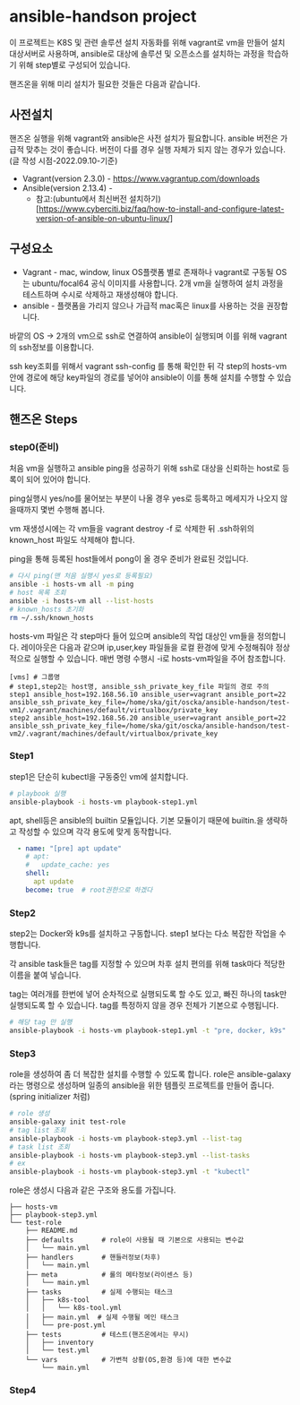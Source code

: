 # ansible-handson project

이 프로젝트는 K8S 및 관련 솔루션 설치 자동화를 위해 vagrant로 vm을 만들어 설치 대상서버로 사용하며, ansible로 대상에 솔루션 및 오픈소스를 설치하는 과정을 학습하기 위해 step별로 구성되어 있습니다.

핸즈온을 위해 미리 설치가 필요한 것들은 다음과 같습니다.

## 사전설치

핸즈온 실행을 위해 vagrant와 ansible은 사전 설치가 필요합니다. 
ansible 버전은 가급적 맞추는 것이 좋습니다. 버전이 다를 경우 실행 자체가 되지 않는 경우가 있습니다.
(글 작성 시점-2022.09.10-기준)

- Vagrant(version 2.3.0) - https://www.vagrantup.com/downloads
- Ansible(version 2.13.4) -  
  - 참고:(ubuntu에서 최신버전 설치하기)[https://www.cyberciti.biz/faq/how-to-install-and-configure-latest-version-of-ansible-on-ubuntu-linux/]

## 구성요소

- Vagrant - mac, window, linux OS플랫폼 별로 존재하나 vagrant로 구동될 OS는 ubuntu/focal64 공식 이미지를 사용합니다. 2개 vm을 실행하여 설치 과정을 테스트하며 수시로 삭제하고 재생성해야 합니다.
- ansible - 플랫폼을 가리지 않으나 가급적 mac혹은 linux를 사용하는 것을 권장합니다.

바깥의 OS -> 2개의 vm으로 ssh로 연결하여 ansible이 실행되며 이를 위해 vagrant의 ssh정보를 이용합니다. 

ssh key조회를 위해서 vagrant ssh-config 를 통해 확인한 뒤 각 step의 hosts-vm안에 경로에 해당 key파일의 경로를 넣어야 ansible이 이를 통해 설치를 수행할 수 있습니다.

## 핸즈온 Steps

### step0(준비)

처음 vm을 실행하고 ansible ping을 성공하기 위해 ssh로 대상을 신뢰하는 host로 등록이 되어 있어야 합니다.

ping실행시 yes/no를 물어보는 부분이 나올 경우 yes로 등록하고 메세지가 나오지 않을때까지 몇번 수행해 봅니다.

vm 재생성시에는 각 vm들을 vagrant destroy -f 로 삭제한 뒤 .ssh하위의 known_host 파일도 삭제해야 합니다.

ping을 통해 등록된 host들에서 pong이 올 경우 준비가 완료된 것입니다.

```bash
# 다시 ping(맨 처음 실행시 yes로 등록필요)
ansible -i hosts-vm all -m ping
# host 목록 조회
ansible -i hosts-vm all --list-hosts
# known_hosts 초기화
rm ~/.ssh/known_hosts
```

hosts-vm 파일은 각 step마다 들어 있으며 ansible의 작업 대상인 vm들을 정의합니다. 레이아웃은 다음과 같으며 ip,user,key 파일들을 로컬 환경에 맞게 수정해줘야 정상적으로 실행할 수 있습니다. 매번 명령 수행시 -i로 hosts-vm파일을 주어 참조합니다.

```
[vms] # 그룹명
# step1,step2는 host명, ansible_ssh_private_key_file 파일의 경로 주의
step1 ansible_host=192.168.56.10 ansible_user=vagrant ansible_port=22 ansible_ssh_private_key_file=/home/ska/git/oscka/ansible-handson/test-vm1/.vagrant/machines/default/virtualbox/private_key
step2 ansible_host=192.168.56.20 ansible_user=vagrant ansible_port=22 ansible_ssh_private_key_file=/home/ska/git/oscka/ansible-handson/test-vm2/.vagrant/machines/default/virtualbox/private_key
```

### Step1

step1은 단순히 kubectl을 구동중인 vm에 설치합니다.

```bash
# playbook 실행
ansible-playbook -i hosts-vm playbook-step1.yml
```

apt, shell등은 ansible의 builtin 모듈입니다. 기본 모듈이기 때문에 builtin.을 생략하고 작성할 수 있으며 각각 용도에 맞게 동작합니다.

```yaml
  - name: "[pre] apt update"
    # apt:
    #   update_cache: yes
    shell:
      apt update
    become: true  # root권한으로 하겠다
```

### Step2

step2는 Docker와 k9s를 설치하고 구동합니다. step1 보다는 다소 복잡한 작업을 수행합니다.

각 ansible task들은 tag를 지정할 수 있으며 차후 설치 편의를 위해 task마다 적당한 이름을 붙여 넣습니다.

tag는 여러개를 한번에 넣어 순차적으로 실행되도록 할 수도 있고, 빠진 하나의 task만 실행되도록 할 수 있습니다. tag를 특정하지 않을 경우 전체가 기본으로 수행됩니다.

```bash
# 해당 tag 만 실행
ansible-playbook -i hosts-vm playbook-step1.yml -t "pre, docker, k9s"
```

### Step3

role을 생성하여 좀 더 복잡한 설치를 수행할 수 있도록 합니다. role은 ansible-galaxy라는 명령으로 생성하며 일종의 ansible을 위한 템플릿 프로젝트를 만들어 줍니다.(spring initializer 처럼)

```bash
# role 생성
ansible-galaxy init test-role 
# tag list 조회
ansible-playbook -i hosts-vm playbook-step3.yml --list-tag 
# task list 조회
ansible-playbook -i hosts-vm playbook-step3.yml --list-tasks
# ex
ansible-playbook -i hosts-vm playbook-step3.yml -t "kubectl"
```

role은 생성시 다음과 같은 구조와 용도를 가집니다.

```
├── hosts-vm
├── playbook-step3.yml
└── test-role
    ├── README.md
    ├── defaults       # role이 사용될 때 기본으로 사용되는 변수값
    │   └── main.yml
    ├── handlers       # 핸들러정보(차후)
    │   └── main.yml
    ├── meta           # 롤의 메타정보(라이센스 등)
    │   └── main.yml
    ├── tasks          # 실제 수행되는 태스크
    │   ├── k8s-tool
    │   │   └── k8s-tool.yml
    │   ├── main.yml  # 실제 수행될 메인 태스크
    │   └── pre-post.yml
    ├── tests          # 테스트(핸즈온에서는 무시)
    │   ├── inventory
    │   └── test.yml
    └── vars           # 가변적 상황(OS,환경 등)에 대한 변수값
        └── main.yml
```

### Step4


```



```



```bash


```

